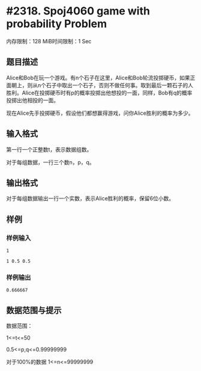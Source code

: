 # #2318. Spoj4060  game with probability Problem

内存限制：128 MiB时间限制：1 Sec

## 题目描述

Alice和Bob在玩一个游戏。有n个石子在这里，Alice和Bob轮流投掷硬币，如果正面朝上，则从n个石子中取出一个石子，否则不做任何事。取到最后一颗石子的人胜利。Alice在投掷硬币时有p的概率投掷出他想投的一面，同样，Bob有q的概率投掷出他相投的一面。

现在Alice先手投掷硬币，假设他们都想赢得游戏，问你Alice胜利的概率为多少。

## 输入格式

第一行一个正整数t，表示数据组数。

对于每组数据，一行三个数n，p，q。

## 输出格式

对于每组数据输出一行一个实数，表示Alice胜利的概率，保留6位小数。

## 样例

### 样例输入

    
    1
    
    1 0.5 0.5
    
    
    
    

### 样例输出

    
    0.666667
    
    
    
    

## 数据范围与提示

数据范围：

1<=t<=50

0.5<=p,q<=0.99999999

对于100%的数据 1<=n<=99999999
